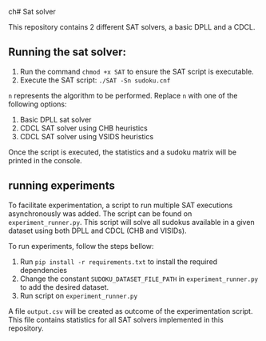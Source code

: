 ch# Sat solver

This repository contains 2 different SAT solvers, a basic DPLL and a CDCL.

## Running the sat solver:

1. Run the command `chmod +x SAT` to ensure the SAT script is executable.
2. Execute the SAT script: `./SAT -Sn sudoku.cnf `

`n` represents the algorithm to be performed. Replace `n` with one of the following options:

1. Basic DPLL sat solver
2. CDCL SAT solver using CHB heuristics
3. CDCL SAT solver using VSIDS heuristics

Once the script is executed, the statistics and a sudoku matrix will be printed in the console.

## running experiments

To facilitate experimentation, a script to run multiple SAT executions asynchronously was added.
The script can be found on `experiment_runner.py`. This script will solve all sudokus available in a given dataset using both DPLL and CDCL (CHB and VISIDs). 

To run experiments, follow the steps bellow:

1. Run `pip install -r requirements.txt` to install the required dependencies
2. Change the constant `SUDOKU_DATASET_FILE_PATH` in `experiment_runner.py` to add the desired dataset.
3. Run script on  `experiment_runner.py`

A file `output.csv` will be created as outcome of the experimentation script. This file contains statistics for all SAT
solvers implemented in this repository. 